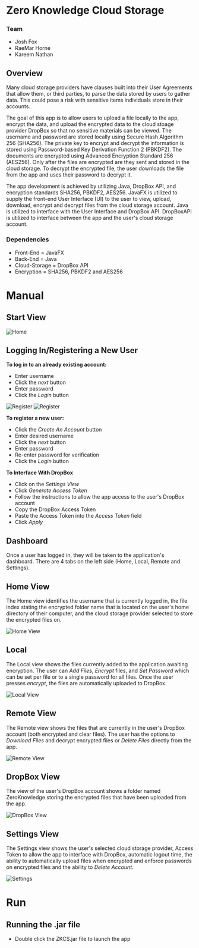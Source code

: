 # Zero Knowledge Cloud Storage

### Team
* Josh Fox
* RaeMar Horne
* Kareem Nathan

## Overview

Many cloud storage providers have clauses built into their User Agreements that allow them, or third parties, to parse the data stored by users to gather data. This could pose a risk with sensitive items individuals store in their accounts.

The goal of this app is to allow users to upload a file locally to the app, encrypt the data, and upload the encrypted data to the cloud stoage provider DropBox so that no sensitive materials can be viewed. The username and password are stored locally using Secure Hash Algorithm 256 (SHA256). The private key to encrypt and decrypt the information is stored using Password-based Key Derivation Function 2 (PBKDF2). The documents are encrypted using Advanced Encryption Standard 256 (AES256). Only after the files are encrypted are they sent and stored in the cloud storage. To decrypt the encrypted file, the user downloads the file from the app and uses their password to decrypt it.

The app development is achieved by utilizing Java, DropBox API, and encryption standards SHA256, PBKDF2, AES256. JavaFX is utilized to supply the front-end User Interface (UI) to the user to view, upload, download, encrypt and decrypt files from the cloud storage account. Java is utilized to interface with the User Interface and DropBox API. DropBoxAPI is utilized to interface between the app and the user's cloud storage account.

### Dependencies
* Front-End = JavaFX
* Back-End = Java
* Cloud-Storage = DropBox API
* Encryption = SHA256, PBKDF2 and AES256

# Manual

## Start View

![Home](Screens/Start.png)

## Logging In/Registering a New User

**To log in to an already existing account:**

* Enter username
* Click the *next* button
* Enter password
* Click the *Login* button

![Register](Screens/CreateUser.png)
![Register](Screens/CreatePassword.png)

**To register a new user:**

* Click the *Create An Account* button
* Enter desired username
* Click the *next* button
* Enter password
* Re-enter password for verification
* Click the *Login* button

**To Interface With DropBox**

* Click on the *Settings View*
* Click *Generate Access Token*
* Follow the instructions to allow the app access to the user's DropBox account
* Copy the DropBox Access Token
* Paste the Access Token into the *Access Token* field
* Click *Apply*

## Dashboard

Once a user has logged in, they will be taken to the application's dashboard. There are 4 tabs on the left side (Home, Local, Remote and Settings). 


## Home View

The Home view identifies the username that is currently logged in, the file index stating the encrypted folder name that is located on the user's home directory of their computer, and the cloud storage provider selected to store the encrypted files on.

![Home View](Screens/Home.png)


## Local 

The Local view shows the files currently added to the application awaiting encryption. The user can *Add Files*, *Encrypt* files, and *Set Password* which can be set per file or to a single password for all files. Once the user presses *encrypt*, the files are automatically uploaded to DropBox.

![Local View](Screens/LocalView.png)


## Remote View

The Remote view shows the files that are currently in the user's DropBox account (both encrypted and clear files). The user has the options to *Download Files* and decrypt encrypted files or *Delete Files* directly from the app.

![Remote View](Screens/RemoteView.png)


## DropBox View

The view of the user's DropBox account shows a folder named ZeroKnowledge storing the encrypted files that have been uploaded from the app.

![DropBox View](Screens/DropBoxView.png)


## Settings View

The Settings view shows the user's selected cloud storage provider, Access Token to allow the app to interface with DropBox, automatic logout time, the ability to automatically upload files when encrypted and enforce passwords on encrypted files and the ability to *Delete Account*. 

![Settings](Screens/Settings.png) 


# Run

## Running the .jar file
- Double click the ZKCS.jar file to launch the app
